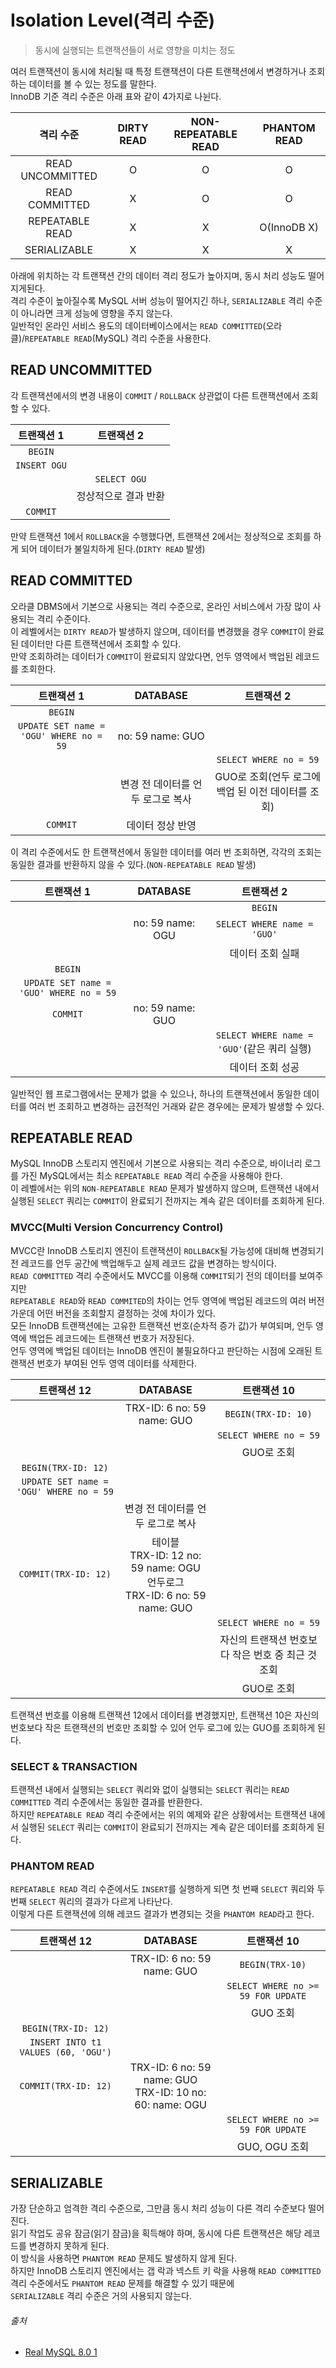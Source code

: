 # Isolation Level(격리 수준)

> 동시에 실행되는 트랜잭션들이 서로 영향을 미치는 정도

여러 트랜잭션이 동시에 처리될 때 특정 트랜잭션이 다른 트랜잭션에서 변경하거나 조회하는 데이터를 볼 수 있는 정도를 말한다.  
InnoDB 기준 격리 수준은 아래 표와 같이 4가지로 나뉜다.

|      격리 수준       | DIRTY READ | NON-REPEATABLE READ | PHANTOM READ |
|:----------------:|:----------:|:-------------------:|:------------:|
| READ UNCOMMITTED |     O      |          O          |      O       |
|  READ COMMITTED  |     X      |          O          |      O       |
| REPEATABLE READ  |     X      |          X          | O(InnoDB X)  |
|   SERIALIZABLE   |     X      |          X          |      X       |

아래에 위치하는 각 트랜잭션 간의 데이터 격리 정도가 높아지며, 동시 처리 성능도 떨어지게된다.  
격리 수준이 높아질수록 MySQL 서버 성능이 떨어지긴 하나, `SERIALIZABLE` 격리 수준이 아니라면 크게 성능에 영향을 주지 않는다.  
일반적인 온라인 서비스 용도의 데이터베이스에서는 `READ COMMITTED`(오라클)/`REPEATABLE READ`(MySQL) 격리 수준을 사용한다.

## READ UNCOMMITTED

각 트랜잭션에서의 변경 내용이 `COMMIT` / `ROLLBACK` 상관없이 다른 트랜잭션에서 조회할 수 있다.

|    트랜잭션 1    |    트랜잭션 2    |
|:------------:|:------------:|
|   `BEGIN`    |              |
| `INSERT OGU` |              |
|              | `SELECT OGU` |
|              | 정상적으로 결과 반환  |
|   `COMMIT`   |              |

만약 트랜잭션 1에서 `ROLLBACK`을 수행했다면, 트랜잭션 2에서는 정상적으로 조회를 하게 되어 데이터가 불일치하게 된다.(`DIRTY READ` 발생)

## READ COMMITTED

오라클 DBMS에서 기본으로 사용되는 격리 수준으로, 온라인 서비스에서 가장 많이 사용되는 격리 수준이다.  
이 레벨에서는 `DIRTY READ`가 발생하지 않으며, 데이터를 변경했을 경우 `COMMIT`이 완료된 데이터만 다른 트랜잭션에서 조회할 수 있다.  
만약 조회하려는 데이터가 `COMMIT`이 완료되지 않았다면, 언두 영역에서 백업된 레코드를 조회한다.

|                 트랜잭션 1                  |      DATABASE       |             트랜잭션 2              |
|:---------------------------------------:|:-------------------:|:-------------------------------:|
|                 `BEGIN`                 |                     |                                 |
| `UPDATE SET name = 'OGU' WHERE no = 59` |  no: 59 name: GUO   |                                 |
|                                         |                     |     `SELECT WHERE no = 59`      |
|                                         | 변경 전 데이터를 언두 로그로 복사 | GUO로 조회(언두 로그에 백업 된 이전 데이터를 조회) |
|                `COMMIT`                 |      데이터 정상 반영      |                                 |

이 격리 수준에서도 한 트랜잭션에서 동일한 데이터를 여러 번 조회하면, 각각의 조회는 동일한 결과를 반환하지 않을 수 있다.(`NON-REPEATABLE READ` 발생)

|                 트랜잭션 1                  |     DATABASE     |                트랜잭션 2                 |
|:---------------------------------------:|:----------------:|:-------------------------------------:|
|                                         |                  |                `BEGIN`                |
|                                         | no: 59 name: OGU |      `SELECT WHERE name = 'GUO'`      |
|                                         |                  |               데이터 조회 실패               |
|                 `BEGIN`                 |                  |                                       |
| `UPDATE SET name = 'GUO' WHERE no = 59` |                  |                                       |
|                `COMMIT`                 | no: 59 name: GUO |                                       |
|                                         |                  | `SELECT WHERE name = 'GUO'`(같은 쿼리 실행) |
|                                         |                  |               데이터 조회 성공               |

일반적인 웹 프로그램에서는 문제가 없을 수 있으나, 하나의 트랜잭션에서 동일한 데이터를 여러 번 조회하고 변경하는 금전적인 거래와 같은 경우에는 문제가 발생할 수 있다.

## REPEATABLE READ

MySQL InnoDB 스토리지 엔진에서 기본으로 사용되는 격리 수준으로, 바이너리 로그를 가진 MySQL에서는 최소 `REPEATABLE READ` 격리 수준을 사용해야 한다.  
이 레벨에서는 위의 `NON-REPEATABLE READ` 문제가 발생하지 않으며, 트랜잭션 내에서 실행된 `SELECT` 쿼리는 `COMMIT`이 완료되기 전까지는 계속 같은 데이터를 조회하게 된다.

### MVCC(Multi Version Concurrency Control)

MVCC란 InnoDB 스토리지 엔진이 트랜잭션이 `ROLLBACK`될 가능성에 대비해 변경되기 전 레코드를 언두 공간에 백업해두고 실제 레코드 값을 변경하는 방식이다.  
`READ COMMITTED` 격리 수준에서도 MVCC를 이용해 `COMMIT`되기 전의 데이터를 보여주지만  
`REPEATABLE READ`와 `READ COMMITED`의 차이는 언두 영역에 백업된 레코드의 여러 버전 가운데 어떤 버전을 조회할지 결정하는 것에 차이가 있다.  
모든 InnoDB 트랜잭션에는 고유한 트랜잭션 번호(순차적 증가 값)가 부여되며, 언두 영역에 백업든 레코드에는 트랜잭션 번호가 저장된다.  
언두 영역에 백업된 데이터는 InnoDB 엔진이 불필요하다고 판단하는 시점에 오래된 트랜잭션 번호가 부여된 언두 영역 데이터를 삭제한다.

|                 트랜잭션 12                 |                                 DATABASE                                 |            트랜잭션 10            |
|:---------------------------------------:|:------------------------------------------------------------------------:|:-----------------------------:|
|                                         |                        TRX-ID: 6 no: 59 name: GUO                        |      `BEGIN(TRX-ID: 10)`      |
|                                         |                                                                          |    `SELECT WHERE no = 59`     |
|                                         |                                                                          |            GUO로 조회            |
|           `BEGIN(TRX-ID: 12)`           |                                                                          |                               |
| `UPDATE SET name = 'OGU' WHERE no = 59` |                                                                          |                               |
|                                         |                           변경 전 데이터를 언두 로그로 복사                            |                               |
|          `COMMIT(TRX-ID: 12)`           | 테이블<br>TRX-ID: 12 no: 59 name: OGU<br>언두로그<br>TRX-ID: 6 no: 59 name: GUO |                               |
|                                         |                                                                          |    `SELECT WHERE no = 59`     |
|                                         |                                                                          | 자신의 트랜잭션 번호보다 작은 번호 중 최근 것 조회 |
|                                         |                                                                          |            GUO로 조회            |

트랜잭션 번호를 이용해 트랜잭션 12에서 데이터를 변경했지만, 트랜잭션 10은 자신의 번호보다 작은 트랜잭션의 번호만 조회할 수 있어 언두 로그에 있는 GUO를 조회하게 된다.

### SELECT & TRANSACTION

트랜잭션 내에서 실행되는 `SELECT` 쿼리와 없이 실행되는 `SELECT` 쿼리는 `READ COMMITTED` 격리 수준에서는 동일한 결과를 반환한다.  
하지만 `REPEATABLE READ` 격리 수준에서는 위의 예제와 같은 상황에서는 트랜잭션 내에서 실행된 `SELECT` 쿼리는 `COMMIT`이 완료되기 전까지는 계속 같은 데이터를 조회하게 된다.

### PHANTOM READ

`REPEATABLE READ` 격리 수준에서도 `INSERT`를 실행하게 되면 첫 번째 `SELECT` 쿼리와 두 번째 `SELECT` 쿼리의 결과가 다르게 나타난다.  
이렇게 다른 트랜잭션에 의해 레코드 결과가 변경되는 것을 `PHANTOM READ`라고 한다.

|               트랜잭션 12               |                          DATABASE                          |              트랜잭션 10               |
|:-----------------------------------:|:----------------------------------------------------------:|:----------------------------------:|
|                                     |                 TRX-ID: 6 no: 59 name: GUO                 |          `BEGIN(TRX-10)`           |
|                                     |                                                            | `SELECT WHERE no >= 59 FOR UPDATE` |
|                                     |                                                            |               GUO 조회               |
|         `BEGIN(TRX-ID: 12)`         |                                                            |                                    |
| `INSERT INTO t1 VALUES (60, 'OGU')` |                                                            |                                    |
|        `COMMIT(TRX-ID: 12)`         | TRX-ID: 6 no: 59 name: GUO<br>TRX-ID: 10 no: 60: name: OGU |                                    |
|                                     |                                                            | `SELECT WHERE no >= 59 FOR UPDATE` |
|                                     |                                                            |            GUO, OGU 조회             |

## SERIALIZABLE

가장 단순하고 엄격한 격리 수준으로, 그만큼 동시 처리 성능이 다른 격리 수준보다 떨어진다.  
읽기 작업도 공유 잠금(읽기 잠금)을 획득해야 하며, 동시에 다른 트랜잭션은 해당 레코드를 변경하지 못하게 된다.  
이 방식을 사용하면 `PHANTOM READ` 문제도 발생하지 않게 된다.  
하지만 InnoDB 스토리지 엔진에서는 갭 락과 넥스트 키 락을 사용해 `READ COMMITTED` 격리 수준에서도 `PHANTOM READ` 문제를 해결할 수 있기 때문에  
`SERIALIZABLE` 격리 수준은 거의 사용되지 않는다.

###### 출처

- [Real MySQL 8.0 1](https://www.aladin.co.kr/shop/wproduct.aspx?ItemId=284710853)
